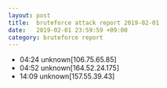 ```yaml
---
layout: post
title:  bruteforce attack report 2019-02-01
date:   2019-02-01 23:59:59 +09:00
category: bruteforce report
---
```


* 04:24 unknown[106.75.65.85]
* 04:52 unknown[164.52.24.175]
* 14:09 unknown[157.55.39.43]
